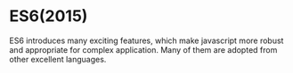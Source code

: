 # ES6(2015)

ES6 introduces many exciting features, which make javascript more robust and appropriate for complex application. Many of them are adopted from other excellent languages.


